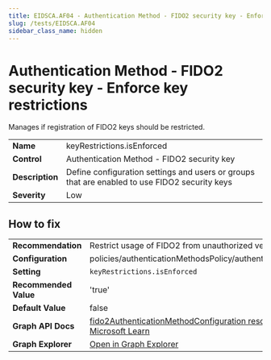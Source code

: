 ```yaml
---
title: EIDSCA.AF04 - Authentication Method - FIDO2 security key - Enforce key restrictions
slug: /tests/EIDSCA.AF04
sidebar_class_name: hidden
---
```


# Authentication Method - FIDO2 security key - Enforce key restrictions

Manages if registration of FIDO2 keys should be restricted.

| | |
|-|-|
| **Name** | keyRestrictions.isEnforced |
| **Control** | Authentication Method - FIDO2 security key |
| **Description** | Define configuration settings and users or groups that are enabled to use FIDO2 security keys |
| **Severity** | Low |

## How to fix
| | |
|-|-|
| **Recommendation** | Restrict usage of FIDO2 from unauthorized vendors or platforms |
| **Configuration** | policies/authenticationMethodsPolicy/authenticationMethodConfigurations('Fido2') |
| **Setting** | `keyRestrictions.isEnforced` |
| **Recommended Value** | 'true' |
| **Default Value** | false |
| **Graph API Docs** | [fido2AuthenticationMethodConfiguration resource type - Microsoft Graph v1.0 - Microsoft Learn](https://learn.microsoft.com/en-us/graph/api/resources/fido2authenticationmethodconfiguration) |
| **Graph Explorer** | [Open in Graph Explorer](https://developer.microsoft.com/en-us/graph/graph-explorer?request=policies/authenticationMethodsPolicy/authenticationMethodConfigurations('Fido2')&method=GET&version=beta&GraphUrl=https://graph.microsoft.com) |



